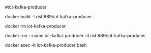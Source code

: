 #iot-kafka-producer

docker build -t rish889/iot-kafka-producer .

docker rm iot-kafka-producer

docker run --name iot-kafka-producer -it rish889/iot-kafka-producer

docker exec -it iot-kafka-producer bash